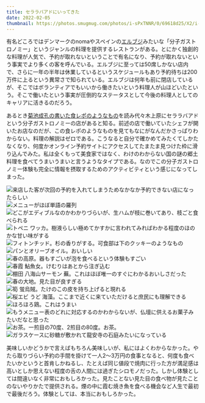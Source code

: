 ```yaml
---
title: セララバアドにいってきた
date: 2022-02-05
thumbnail: https://photos.smugmug.com/photos/i-sPxTNNR/0/69618d25/X2/i-sPxTNNR-X2.jpg
---
```


有名どころではデンマークのnomaやスペインの[エルブジ](https://ja.wikipedia.org/wiki/%E3%82%A8%E3%83%AB%E3%83%BB%E3%83%96%E3%82%B8)みたいな「分子ガストロノミー」というジャンルの料理を提供するレストランがある。とにかく独創的な料理が人気で、予約が取れないということで有名になり、予約が取れないという事実でより多くの客を呼んでいる。エルブジに至っては50席しかない店内で、さらに一年の半年は休業しているというスケジュールもあり予約待ちは200万件に上るという異常さで知られている。エルブジは何年も前に閉店しているが、そこではボランティアでもいいから働きたいという料理人が山ほどいたという。そこで働いたという事実が圧倒的なステータスとして今後の料理人としてのキャリアに活きるのだろう。

あるとき[菊池成孔の書いた食レポのようなもの](https://fika.cinra.net/article/201709-kikuchinaruyoshi)を読み代々木上原にセララバアドという分子ガストロノミーの店があると知る。前述の店で働いていたシェフが開いたお店なのだが、この食レポのようなものを見てもなにがなんだかさっぱりわからない。料理の解説はゼロである。こうなると自分で確かめてみたくてしかたなくなり、何度かオンライン予約サイトにアクセスしてたまたま見つけた枠に滑り込んでみた。私は全くもって美食家ではなく、わけのわからない国の謎の郷土料理を食べてうまいうまいと言うようなタイプである。なのでこの分子ガストロノミー体験も完全に情報を摂取するためのアクティビティという感じになってしまった。

![来店した客が次回の予約を入れてしまうためなかなか予約できない店になったらしい](https://photos.smugmug.com/photos/i-TvvQjWB/0/ee1f8e2c/X2/i-TvvQjWB-X2.jpg)
![メニューがほぼ単語の羅列](https://photos.smugmug.com/photos/i-dKXpwZ3/0/e1a159f1/X2/i-dKXpwZ3-X2.jpg)
![どこがエディブルなのかわかりづらいが、生ハムが枝に巻いてあり、枝ごと食べられる](https://photos.smugmug.com/photos/i-sPxTNNR/0/69618d25/X2/i-sPxTNNR-X2.jpg)
![トペニ ワッカ。樹液らしい極めてかすかに言われてみればわかる程度のほのかな甘い味がする](https://photos.smugmug.com/photos/i-hSkq8mH/0/1b1023a7/X2/i-hSkq8mH-X2.jpg)
![フィトンチッド。杉の香りがする。可食部は下のクッキーのようなもの](https://photos.smugmug.com/photos/i-KCf3xtW/0/0f50b340/X2/i-KCf3xtW-X2.jpg)
![パンとオリーブオイル。おいしい](https://photos.smugmug.com/photos/i-BCvH4RM/0/64158e8f/X2/i-BCvH4RM-X2.jpg)
![春の高原。器もすごいが泡を食べるという体験もすごい](https://photos.smugmug.com/photos/i-tB7LFNz/0/8024da52/X2/i-tB7LFNz-X2.jpg)
![春霞 鮎魚女。けむりはあとから注ぎ込む](https://photos.smugmug.com/photos/i-9BQ2w94/0/d516336c/X2/i-9BQ2w94-X2.jpg)
![棚田 八海山サーモン 蕪。これはほぼ唯一のすぐにわかるおいしさだった](https://photos.smugmug.com/photos/i-QmtXx54/0/2d58193c/X2/i-QmtXx54-X2.jpg)
![春の大地。見た目が良すぎる](https://photos.smugmug.com/photos/i-cb94q6G/0/66edb5a0/X2/i-cb94q6G-X2.jpg)
![筍 蛍烏賊。たけのこの皮を持ち上げると現れる](https://photos.smugmug.com/photos/i-CT6gPBW/0/14219bfd/X2/i-CT6gPBW-X2.jpg)
![桜エビ うど 海藻。ここまで近くに来ていただけると庶民にも理解できる](https://photos.smugmug.com/photos/i-bqqnr2g/0/dde3adca/X2/i-bqqnr2g-X2.jpg)
![ほろほろ鶏。これはうまい](https://photos.smugmug.com/photos/i-dRF4B9C/0/a3ef71c2/X2/i-dRF4B9C-X2.jpg)
![もうメニュー表のどれに対応するのかわからないが、仏壇に供えるお菓子みたいだなと思った](https://photos.smugmug.com/photos/i-s2BFKGb/0/0f4a0438/X2/i-s2BFKGb-X2.jpg)
![お茶。一煎目の70度、2煎目の80度。お茶。](https://photos.smugmug.com/photos/i-v4cWvN6/0/7c169a4c/X2/i-v4cWvN6-X2.jpg)
![ガラスケースに砂糖が敷かれて龍安寺の石庭みたいになっている](https://photos.smugmug.com/photos/i-ZhwQc6F/0/1b740f14/X2/i-ZhwQc6F-X2.jpg)

美味しいかどうかで言えばもちろん美味しいが、私にはよくわからなかった。やたら取りづらい予約の手間を掛けて一人2〜3万円の食事となると、何度も食べたいかというと首肯しかねるし、たとえば同じ値段で焼肉に行った方が満足感は高いとしか思えない程度の舌の人間には過ぎたシロモノだった。しかし体験としては間違いなく非常におもしろかった。見たことない見た目の食べ物が見たことのないやりかたで提供される。煙の中に霞む焼き魚を食べる機会など人生で最初で最後だろう。体験としては、本当におもしろかった。
